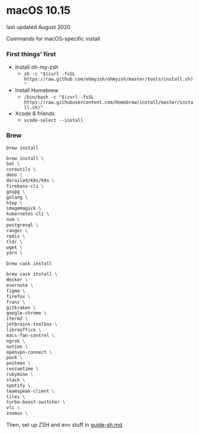 # macOS 10.15

last updated August 2020

Commands for macOS-specific install

### First things' first
- Install oh-my-zsh
  - `sh -c "$(curl -fsSL https://raw.github.com/ohmyzsh/ohmyzsh/master/tools/install.sh)"`
- Install Homebrew
  - `/bin/bash -c "$(curl -fsSL https://raw.githubusercontent.com/Homebrew/install/master/install.sh)"`
- Xcode & friends
  - `xcode-select --install`

### Brew

`brew install`

```bash
brew install \
bat \
coreutils \
deno \
derailed/k9s/k9s \
firebase-cli \
gnupg \
golang \
htop \
imagemagick \
kubernetes-cli \
nvm \
postgresql \
ranger \
redis \
tldr \
wget \
yarn \
```

`brew cask install`

```bash
brew cask install \
docker \
evernote \
figma \
firefox \
franz \
gitkraken \
google-chrome \
iterm2 \
jetbrains-toolbox \
libreoffice \
macs-fan-control \
ngrok \
notion \
openvpn-connect \
pock \
postman \
rescuetime \
rubymine \
slack \
spotify \
teamspeak-client \
tiles \
turbo-boost-switcher \
vlc \
zoomus \
```

Then, set up ZSH and env stuff in [guide-sh.md](guide-sh.md)
